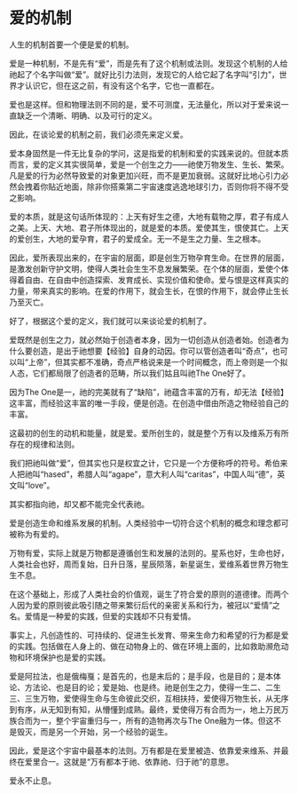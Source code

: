 # 爱的机制

人生的机制首要一个便是爱的机制。

爱是一种机制，不是先有“爱”，而是先有了这个机制或法则。发现这个机制的人给祂起了个名字叫做“爱”。就好比引力法则，发现它的人给它起了名字叫“引力”，世界才认识它，但在这之前，有没有这个名字，它也一直都在。

爱也是这样。但和物理法则不同的是，爱不可测度，无法量化，所以对于爱来说一直缺乏一个清晰、明确、以及可行的定义。

因此，在谈论爱的机制之前，我们必须先来定义爱。

爱本身固然是一件无比复杂的学问，这是指爱的机制和爱的实践来说的。但就本质而言，爱的定义其实很简单，爱是一个创生之力——祂使万物发生、生长、繁荣。凡是爱的行为必然导致爱的对象更加兴旺，而不是更加衰弱。这就好比地心引力必然会拽着你贴近地面，除非你搭乘第二宇宙速度逃逸地球引力，否则你将不得不受之影响。

爱的本质，就是这句话所体现的：上天有好生之德，大地有载物之厚，君子有成人之美。上天、大地、君子所体现出的，就是爱的本质。爱使其生，恨使其亡。上天的爱创生，大地的爱孕育，君子的爱成全。无一不是生之力量、生之根本。

因此，爱所表现出来的，在宇宙的层面，即是创生万物孕育生命。在世界的层面，是激发创新守护文明，使得人类社会生生不息发展繁荣。在个体的层面，爱使个体得着自由、在自由中创造探索、发育成长、实现价值和使命。爱与恨是这样真实的力量，带来真实的影响。在爱的作用下，就会生长，在恨的作用下，就会停止生长乃至灭亡。

好了，根据这个爱的定义，我们就可以来谈论爱的机制了。

爱既然是创生之力，就必然始于创造者本身，因为一切创造从创造者始。创造者为什么要创造，是出于祂想要【经验】自身的动因。你可以管创造者叫“奇点”，也可以叫“上帝”，但其实都不准确，奇点严格说来是一个时间概念，而上帝则是一个拟人态，它们都局限了创造者的范畴，所以我们姑且叫祂The One好了。

因为The One是一，祂的完美就有了“缺陷”，祂蕴含丰富的万有，却无法【经验】这丰富，而经验这丰富的唯一手段，便是创造。在创造中借由所造之物经验自己的丰富。

这最初的创生的动机和能量，就是爱。爱所创生的，就是整个万有以及维系万有所存在的规律和法则。

我们把祂叫做“爱”，但其实也只是权宜之计，它只是一个方便称呼的符号。希伯来人把祂叫“hased”，希腊人叫“agape”，意大利人叫“caritas”，中国人叫“德”，英文叫“love”。

其实都指向祂，却又都不能完全代表祂。

爱是创造生命和维系发展的机制。人类经验中一切符合这个机制的概念和理念都可被称为有爱的。

万物有爱，实际上就是万物都是遵循创生和发展的法则的。星系也好，生命也好，人类社会也好，周而复始，日升日落，星辰陨落，新星诞生，爱维系着世界万物生生不息。

在这个基础上，形成了人类社会的价值观，诞生了符合爱的原则的道德律。而两个人因为爱的原则彼此吸引随之带来繁衍后代的亲密关系和行为，被冠以“爱情”之名。爱情是一种爱的实践，但爱的实践却不只有爱情。

事实上，凡创造性的、可持续的、促进生长发育、带来生命力和希望的行为都是爱的实践。包括做在人身上的、做在动物身上的、做在环境上面的，比如救助濒危动物和环境保护也是爱的实践。

爱是阿拉法，也是俄梅戛；是首先的，也是末后的；是手段，也是目的；是本体论、方法论、也是目的论；爱是始、也是终。祂是创生之力，使得一生二、二生三、三生万物，爱使得生命与生命彼此交织，互相扶持，爱使得万物生长，从无序到有序，从无知到有知，从懵懂到成熟。最终，爱使得万有合而为一，地上万民万族合而为一，整个宇宙重归与一，所有的造物再次与The One融为一体。但这不是毁灭，而是另一个开始，另一个经验的诞生。

因此，爱是这个宇宙中最基本的法则。万有都是在爱里被造、依靠爱来维系、并最终在爱里合一。这就是“万有都本于祂、依靠祂、归于祂”的意思。

爱永不止息。



